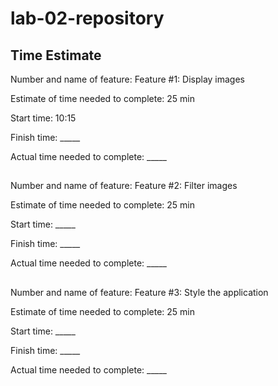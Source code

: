 # lab-02-repository

## Time Estimate
Number and name of feature: Feature #1: Display images

Estimate of time needed to complete: 25 min

Start time: 10:15

Finish time: _____

Actual time needed to complete: _____

##
Number and name of feature: Feature #2: Filter images

Estimate of time needed to complete: 25 min

Start time: _____

Finish time: _____

Actual time needed to complete: _____

##
Number and name of feature: Feature #3: Style the application

Estimate of time needed to complete: 25 min

Start time: _____

Finish time: _____

Actual time needed to complete: _____